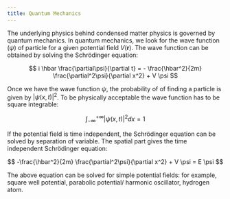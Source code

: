 ```yaml
---
title: Quantum Mechanics
---
```


The underlying physics behind condensed matter physics is governed by quantum
mechanics. In quantum mechanics, we look for the wave function ($\psi$) of
particle for a given potential field $V(\textbf{r})$. The wave function can be
obtained by solving the Schrödinger equation:

$$
i \hbar \frac{\partial\psi}{\partial t} = - \frac{\hbar^2}{2m} \frac{\partial^2\psi}{\partial x^2} + V \psi
$$

Once we have the wave function $\psi$, the probability of of finding a particle
is given by $|\psi(x, t)|^2$. To be physically acceptable the wave function has
to be square integrable:

$$
\int_{-\infty}^{+\infty} |\psi(x, t)|^2 dx = 1
$$

If the potential field is time independent, the Schrödinger equation can be
solved by separation of variable. The spatial part gives the time independent
Schrödinger equation:

$$
-\frac{\hbar^2}{2m} \frac{\partial^2\psi}{\partial x^2} + V \psi = E \psi
$$

The above equation can be solved for simple potential fields: for example,
square well potential, parabolic potential/ harmonic oscillator, hydrogen atom.

